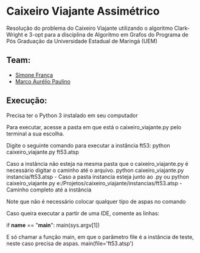 # Caixeiro Viajante Assimétrico
Resolução do problema do Caixeiro Viajante utilizando o algoritmo Clark-Wright e 3-opt para a disciplina de Algoritmo em Grafos do Programa de Pós Graduação da Universidade Estadual de Maringá (UEM)

## Team:
* [Simone França](https://github.com/simonefranca)
* [Marco Aurélio Paulino](https://github.com/marcoADP)

## Execução:
Precisa ter o Python 3 instalado em seu computador

Para executar, acesse a pasta em que está o caixeiro_viajante.py pelo terminal a sua escolha.

Digite o seguinte comando para executar a instância ft53:
	python caixeiro_viajante.py ft53.atsp
	
Caso a instância não esteja na mesma pasta que o caixeiro_viajante.py é necessário digitar o caminho até o arquivo.
	python caixeiro_viajante.py instancia/ft53.atsp	- Caso a pasta instancia esteja junto ao .py
	ou
	python caixeiro_viajante.py e:/Projetos/caixeiro_viajante/instancias/ft53.atsp - Caminho completo até a instância
	

Note que não é necessário colocar qualquer tipo de aspas no comando

Caso queira executar a partir de uma IDE, comente as linhas:

if __name__ == "__main__":
    main(sys.argv[1])
	
E só chamar a função main, em que o parâmetro file é a instância de teste, neste caso precisa de aspas.
	main(file='ft53.atsp')
	
